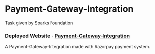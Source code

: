 # Payment-Gateway-Integration
Task given by Sparks Foundation

<h3>Deployed Website - <a href="https://sanskritikushik5.github.io/Payment-Gateway-Integration/index.html">Payment-Gateway-Integration</a></h3>
<p>A Payment-Gateway-Integration made with Razorpay payment system.</p>
